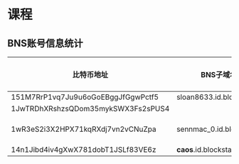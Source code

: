# 课程

## BNS账号信息统计

|比特币地址 |BNS子域名| BNS域名|Netlify|发送BTC|
|----|----|-----|-----|-----|
| 151M7RrP1vq7Ju9u6oGoEBggJfGgwPctf5 | sloan8633.id.blockstack | |  | X |
| 1JwTRDhXRshzsQDom35mykSWX3Fs2sPUS4 |||  | X |
|1wR3eS2i3X2HPX71kqRXdj7vn2vCNuZpa|sennmac_0.id.blockstack|https://sennmac-animal-kingdom.netlify.com |naige.id|X|
|14n1Jibd4iv4gXwX781dobT1JSLf83VE6z|__caos__.id.blockstack|| |X|
